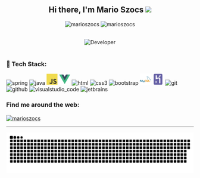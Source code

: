 <h2 align='center'> Hi there, I'm Mario Szocs <img src="https://media.giphy.com/media/hvRJCLFzcasrR4ia7z/giphy.gif" width="25px"> </h2>

<p align="center">
   <img src="https://badges.pufler.dev/visits/marioszocs/marioszocs" alt="marioszocs"/> 
   <img src="https://badges.pufler.dev/repos/marioszocs" alt="marioszocs"/>
</p>


<p align="center">
   <br><img src="https://user-images.githubusercontent.com/11271085/163711111-a3f46567-e23e-44de-a066-859964552b94.gif" width="400px" alt="Developer"><br><br>
</p>

<h3>🚀 Tech Stack: </h3>
<p align="left">
   <img src="https://www.vectorlogo.zone/logos/springio/springio-icon.svg" alt="spring" width="30" height="30" />
   <img src="https://www.vectorlogo.zone/logos/java/java-icon.svg" alt="java" width="30" height="30" />
   <img src="https://raw.githubusercontent.com/devicons/devicon/master/icons/javascript/javascript-original.svg" alt="javascript" width="30" height="30" />
   <img src="https://raw.githubusercontent.com/devicons/devicon/master/icons/vuejs/vuejs-original.svg" alt="vue" width="30" height="30" />
   <img src="https://www.vectorlogo.zone/logos/w3_html5/w3_html5-icon.svg" alt="html" width="30" height="30" />
   <img src="https://www.vectorlogo.zone/logos/w3_css/w3_css-icon.svg" alt="css3" width="30" height="30" />
   <img src="https://www.vectorlogo.zone/logos/getbootstrap/getbootstrap-icon.svg" alt="bootstrap" width="30" height="30" />
   <img src="https://raw.githubusercontent.com/devicons/devicon/master/icons/mysql/mysql-original-wordmark.svg" alt="mysql" width="30" height="30" />
   <img src="https://raw.githubusercontent.com/devicons/devicon/master/icons/heroku/heroku-plain.svg" alt="heroku" width="30" height="30" />
   <img src="https://www.vectorlogo.zone/logos/git-scm/git-scm-icon.svg" alt="git" width="30" height="30" />
   <img src="https://www.vectorlogo.zone/logos/github/github-icon.svg" alt="github" width="30" height="30" />
   <img src="https://www.vectorlogo.zone/logos/visualstudio_code/visualstudio_code-icon.svg" alt="visualstudio_code" width="30" height="30" />
   <img src="https://www.vectorlogo.zone/logos/jetbrains/jetbrains-icon.svg" alt="jetbrains" width="30" height="30" />
</p>


<h3 align="left">Find me around the web: </h3>
<p align="left">
   <a href="https://www.linkedin.com/in/mario-szocs" target="blank"><img align="center" src="https://www.vectorlogo.zone/logos/linkedin/linkedin-tile.svg" alt="marioszocs" height="40" width="40" /></a>
</p>

<hr>

<p align="center">
   <img src="https://raw.githubusercontent.com/marioszocs/marioszocs/master/images/github-grid-snake.svg" alt="snake">

</p>


